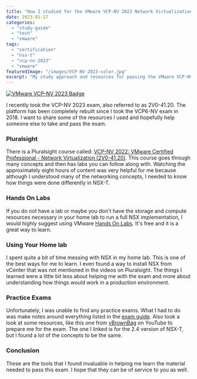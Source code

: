 ```yaml
---
title: "How I studied for the VMware VCP-NV 2023 Network Virtualization NSX-T Exam"
date: 2023-01-17
categories: 
  - "study-guide"
  - "tech"
  - "vmware"
tags: 
  - "certification"
  - "nsx-t"
  - "vcp-nv-2023"
  - "vmware"
featuredImage: "/images/VCP-NV-2023-color.jpg"
excerpt: "My study approach and resources for passing the VMware VCP-NV 2023 Network Virtualization NSX-T certification exam."
---
```


[![VMware VCP-NV 2023 Badge](/images/VCP-NV-2023-color.jpg)](/images/VCP-NV-2023-color.jpg)

I recently took the VCP-NV 2023 exam, also referred to as 2V0-41.20. The platform has been completely rebuilt since I took the VCP6-NV exam in 2018. I want to share some of the resources I used and hopefully help someone else to take and pass the exam.

### Pluralsight

There is a Pluralsight course called: [VCP-NV 2022: VMware Certified Professional - Network Virtualization (2V0-41.20)](https://app.pluralsight.com/paths/certificate/vcp-nv-2022-vmware-certified-professional-network-virtualization-2v0-4120). This course goes through many concepts and then has labs you can follow along with. Watching the approximately eight hours of content was very helpful for me because although I understood many of the networking concepts, I needed to know how things were done differently in NSX-T.

### Hands On Labs

If you do not have a lab or maybe you don't have the storage and compute resources necessary in your home lab to run a full NSX implementation, I would highly suggest using VMware [Hands On Labs](https://pathfinder.vmware.com/v3/page/ds-hands-on-labs?menu=hands-on-labs-catalog). It's free and it is a great way to learn.

### Using Your Home lab

I spent quite a bit of time messing with NSX in my home lab. This is one of the best ways for me to learn. I even found a way to install NSX from vCenter that was not mentioned in the videos on Pluralsight. The things I learned were a little bit less about helping me with the exam and more about understanding how things would work in a production environment.

### Practice Exams

Unfortunately, I was unable to find any practice exams. What I had to do was make notes around everything listed in the [exam guide](https://www.vmware.com/content/dam/digitalmarketing/vmware/en/pdf/certification/vmw-vcp-nv-exam-preparation-guide.pdf). Also took a look at some resources, like this one from [vBrownBag](https://www.youtube.com/watch?v=SS5TmfSHtuE) on YouTube to prepare me for the exam. The one I linked is for the 2.4 version of NSX-T, but I found a lot of the concepts to be the same.

### Conclusion

These are the tools that I found invaluable in helping me learn the material needed to pass this exam. I hope that they can be of service to you as well.
